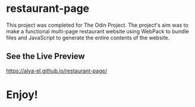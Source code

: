 # restaurant-page
This project was completed for The Odin Project. The project's aim was to make a functional multi-page restaurant website using WebPack to bundle files and JavaScript to generate the entire contents of the website.

## See the Live Preview
https://alya-el.github.io/restaurant-page/

# Enjoy!
